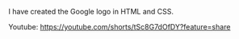 I have created the Google logo in HTML and CSS.

Youtube: https://youtube.com/shorts/tSc8G7dOfDY?feature=share
